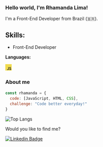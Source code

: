 ### Hello world, I'm Rhamanda Lima! 

I'm a Front-End Developer from Brazil (🇧🇷).

## Skills:
- Front-End Developer


**Languages:**  

<code><img height="20" src="https://raw.githubusercontent.com/github/explore/80688e429a7d4ef2fca1e82350fe8e3517d3494d/topics/javascript/javascript.png"></code>

### About me

```javascript
const rhamanda = {
  code: [JavaScript, HTML, CSS],
  challenge: "Code better everyday!"
}
```

![Top Langs](https://github-readme-stats.vercel.app/api/top-langs/?username=RhamandaLima&hide=TeX&layout=compact)

Would you like to find me?

[![Linkedin Badge](https://img.shields.io/badge/-LinkedIn-blue?style=flat-square&logo=Linkedin&logoColor=white&link=https://www.linkedin.com/in/rhamandalima/)](https://www.linkedin.com/in/rhamandalima/)
